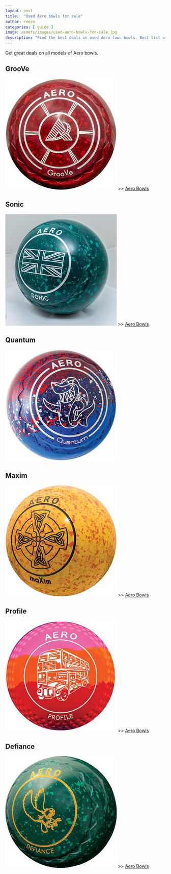 ```yaml
---
layout: post
title:  "Used Aero bowls for sale"
author: reece
categories: [ guide ]
image: assets/images/used-aero-bowls-for-sale.jpg
description: "Find the best deals on used Aero lawn bowls. Best list of used Aero bowls available now"
---
```


Get great deals on all models of Aero bowls. 

## GrooVe

<img src="/assets/images/bowls/aero/aero-groove.jpg" title="Aero GrooVe" />
>> <a href="https://aerobowls.co.uk">Aero Bowls</a>

## Sonic

<img src="/assets/images/bowls/aero/aero-sonic.jpg" title="Aero Sonic" />
>> <a href="https://aerobowls.co.uk">Aero Bowls</a>

## Quantum

<img src="/assets/images/bowls/aero/aero-quantum.jpg" title="Aero Quantum" />

## Maxim

<img src="/assets/images/bowls/aero/aero-maxim.jpg" title="Aero Maxim" />
>> <a href="https://aerobowls.co.uk">Aero Bowls</a>

## Profile

<img src="/assets/images/bowls/aero/aero-profile.jpg" title="Aero Profile" />
>> <a href="https://aerobowls.co.uk">Aero Bowls</a>

## Defiance

<img src="/assets/images/bowls/aero/aero-defiance.jpg" title="Aero Defiance" />
>> <a href="https://aerobowls.co.uk">Aero Bowls</a>
